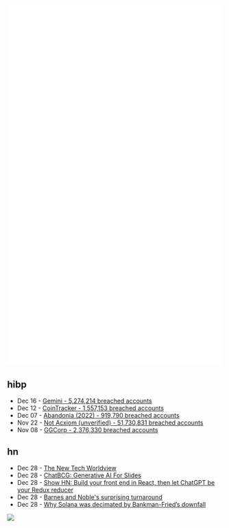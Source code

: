 ![Metrics](https://raw.githubusercontent.com/phixion/phixion/master/metrics.svg)

## hibp

<!--
for https://github.com/phixion/phixion/blob/main/.github/workflows/feeds.yml
-->
<!--START_SECTION:haveibeenpwnd-->
- Dec 16 - [Gemini - 5,274,214 breached accounts](https://haveibeenpwned.com/PwnedWebsites#Gemini)
- Dec 12 - [CoinTracker - 1,557,153 breached accounts](https://haveibeenpwned.com/PwnedWebsites#CoinTracker)
- Dec 07 - [Abandonia (2022) - 919,790 breached accounts](https://haveibeenpwned.com/PwnedWebsites#Abandonia2022)
- Nov 22 - [Not Acxiom (unverified) - 51,730,831 breached accounts](https://haveibeenpwned.com/PwnedWebsites#NotAcxiom)
- Nov 08 - [GGCorp - 2,376,330 breached accounts](https://haveibeenpwned.com/PwnedWebsites#GGCorp)
<!--END_SECTION:haveibeenpwnd-->

## hn

<!--
for https://github.com/phixion/phixion/blob/main/.github/workflows/feeds.yml
-->
<!--START_SECTION:hn-->
- Dec 28 - [The New Tech Worldview](https://www.economist.com/christmas-specials/2022/12/20/the-new-tech-worldview)
- Dec 28 - [ChatBCG: Generative AI For Slides](https://www.chatbcg.com/)
- Dec 28 - [Show HN: Build your front end in React, then let ChatGPT be your Redux reducer](https://spindas.dreamwidth.org/4207.html)
- Dec 28 - [Barnes and Noble's surprising turnaround](https://tedgioia.substack.com/p/what-can-we-learn-from-barnes-and)
- Dec 28 - [Why Solana was decimated by Bankman-Fried’s downfall](https://www.coindesk.com/consensus-magazine/2022/12/28/why-solana-was-decimated-by-bankman-frieds-downfall/)
<!--END_SECTION:hn-->

<!--
for https://yhype.me
-->
![](https://hit.yhype.me/github/profile?user_id=13013670)
